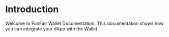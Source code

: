 # Introduction

Welcome to FunFair Wallet Documentation. This documentation shows how you can integrate your dApp with the Wallet.
